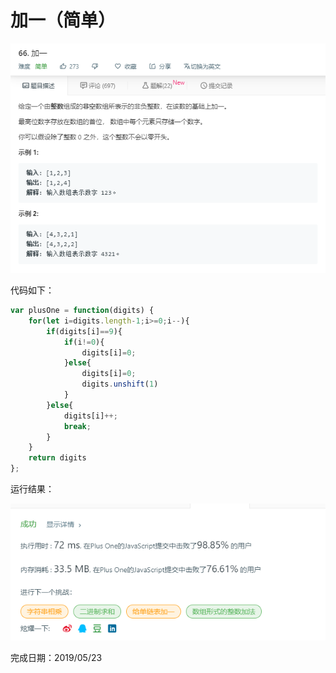 # 加一（简单）

![加一题目](./pic/加一题目.png)

代码如下：

``` javascript
var plusOne = function(digits) {
    for(let i=digits.length-1;i>=0;i--){
        if(digits[i]==9){
            if(i!=0){
                digits[i]=0;
            }else{
                digits[i]=0;
                digits.unshift(1)
            }
        }else{
            digits[i]++;
            break;
        }
    }
    return digits
};
```

运行结果：

![加一结果](./pic/加一结果.png)

完成日期：2019/05/23
